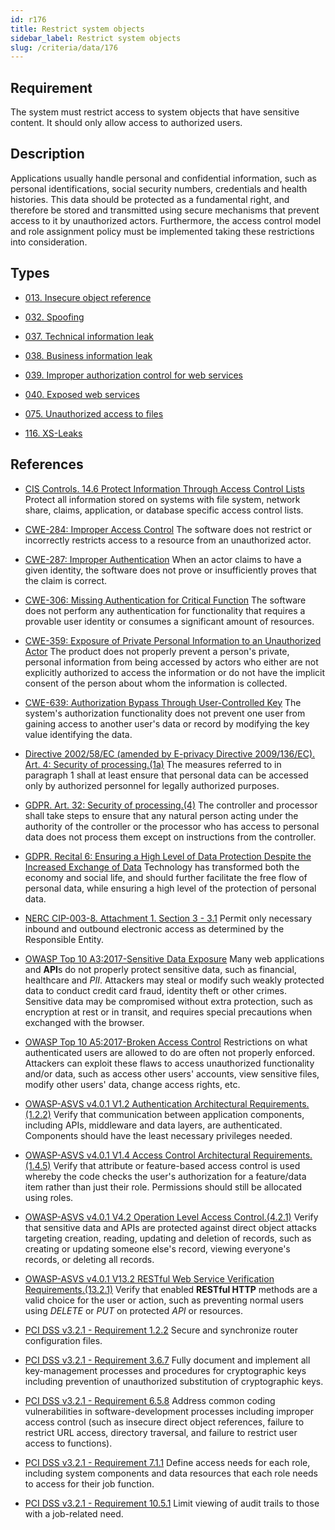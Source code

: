 ```yaml
---
id: r176
title: Restrict system objects
sidebar_label: Restrict system objects
slug: /criteria/data/176
---
```


## Requirement

The system must restrict access
to system objects
that have sensitive content.
It should only allow access
to authorized users.

## Description

Applications usually handle personal
and confidential information,
such as personal identifications,
social security numbers,
credentials and health histories.
This data should be protected
as a fundamental right,
and therefore be stored
and transmitted using secure mechanisms
that prevent access to it
by unauthorized actors.
Furthermore,
the access control model
and role assignment policy
must be implemented
taking these restrictions
into consideration.

## Types

- [013. Insecure object reference](/types/013)

- [032. Spoofing](/types/032)

- [037. Technical information leak](/types/037)

- [038. Business information leak](/types/038)

- [039. Improper authorization control for web services](/types/039)

- [040. Exposed web services](/types/040)

- [075. Unauthorized access to files](/types/075)

- [116. XS-Leaks](/types/116)

## References

- [CIS Controls. 14.6 Protect Information Through Access Control Lists](https://www.cisecurity.org/controls/)
Protect all information stored
on systems with file system,
network share,
claims, application,
or database specific
access control lists.

- [CWE-284: Improper Access Control](https://cwe.mitre.org/data/definitions/284.html)
The software does not restrict
or incorrectly restricts access
to a resource
from an unauthorized actor.

- [CWE-287: Improper Authentication](https://cwe.mitre.org/data/definitions/287.html)
When an actor claims to have
a given identity,
the software does not prove
or insufficiently proves
that the claim is correct.

- [CWE-306: Missing Authentication for Critical Function](https://cwe.mitre.org/data/definitions/306.html)
The software does not perform
any authentication for functionality
that requires a provable user identity
or consumes a significant amount
of resources.

- [CWE-359: Exposure of Private Personal Information to an Unauthorized Actor](https://cwe.mitre.org/data/definitions/359.html)
The product does not properly prevent
a person's private, 
personal information from being accessed
by actors who either
are not explicitly authorized
to access the information
or do not have the implicit consent
of the person about whom
the information is collected.

- [CWE-639: Authorization Bypass Through User-Controlled Key](https://cwe.mitre.org/data/definitions/639.html)
The system's authorization functionality
does not prevent one user
from gaining access
to another user's data
or record by modifying the key value
identifying the data.

- [Directive 2002/58/EC (amended by E-privacy Directive 2009/136/EC). Art. 4: Security of processing.(1a)](https://eur-lex.europa.eu/legal-content/EN/TXT/PDF/?uri=CELEX:02002L0058-20091219)
The measures referred to
in paragraph 1 shall at least
ensure that personal data
can be accessed only
by authorized personnel
for legally authorized purposes.

- [GDPR. Art. 32: Security of processing.(4)](https://gdpr-info.eu/art-32-gdpr/)
The controller and processor
shall take steps to ensure
that any natural person acting
under the authority of the controller
or the processor who has access
to personal data does not process them
except on instructions
from the controller.

- [GDPR. Recital 6: Ensuring a High Level of Data Protection Despite the Increased Exchange of Data](https://gdpr-info.eu/recitals/no-2/)
Technology has transformed both
the economy and social life,
and should further facilitate the free flow
of personal data,
while ensuring a high level of the protection
of personal data.

- [NERC CIP-003-8. Attachment 1. Section 3 - 3.1](https://www.nerc.com/pa/Stand/Reliability%20Standards/CIP-003-8.pdf)
Permit only necessary inbound
and outbound electronic access
as determined by the Responsible Entity.

- [OWASP Top 10 A3:2017-Sensitive Data Exposure](https://owasp.org/www-project-top-ten/OWASP_Top_Ten_2017/Top_10-2017_A3-Sensitive_Data_Exposure)
Many web applications and **API**s
do not properly protect sensitive data,
such as financial,
healthcare and *PII*.
Attackers may steal
or modify such weakly protected data
to conduct credit card fraud,
identity theft or other crimes.
Sensitive data may be compromised
without extra protection,
such as encryption at rest
or in transit,
and requires special precautions
when exchanged with the browser.

- [OWASP Top 10 A5:2017-Broken Access Control](https://owasp.org/www-project-top-ten/OWASP_Top_Ten_2017/Top_10-2017_A5-Broken_Access_Control)
Restrictions on what authenticated users
are allowed to do
are often not properly enforced.
Attackers can exploit these flaws
to access unauthorized functionality
and/or data,
such as access other users' accounts,
view sensitive files,
modify other users' data,
change access rights, etc.

- [OWASP-ASVS v4.0.1 V1.2 Authentication Architectural Requirements.(1.2.2)](https://owasp.org/www-pdf-archive/OWASP_Application_Security_Verification_Standard_4.0-en.pdf)
Verify that communication
between application components,
including APIs, middleware
and data layers,
are authenticated.
Components should have
the least necessary privileges needed.

- [OWASP-ASVS v4.0.1 V1.4 Access Control Architectural Requirements.(1.4.5)](https://owasp.org/www-pdf-archive/OWASP_Application_Security_Verification_Standard_4.0-en.pdf)
Verify that attribute
or feature-based access control
is used whereby the code checks
the user's authorization
for a feature/data item
rather than just their role.
Permissions should still
be allocated using roles.

- [OWASP-ASVS v4.0.1 V4.2 Operation Level Access Control.(4.2.1)](https://owasp.org/www-pdf-archive/OWASP_Application_Security_Verification_Standard_4.0-en.pdf)
Verify that sensitive data and APIs
are protected against direct object attacks
targeting creation, reading, updating
and deletion of records,
such as creating
or updating someone else's record,
viewing everyone's records,
or deleting all records.

- [OWASP-ASVS v4.0.1 V13.2 RESTful Web Service Verification Requirements.(13.2.1)](https://owasp.org/www-pdf-archive/OWASP_Application_Security_Verification_Standard_4.0-en.pdf)
Verify that enabled **RESTful HTTP** methods
are a valid choice
for the user or action,
such as preventing normal users
using *DELETE*
or *PUT* on protected *API*
or resources.

- [PCI DSS v3.2.1 - Requirement 1.2.2](https://www.pcisecuritystandards.org/documents/PCI_DSS_v3-2-1.pdf)
Secure and synchronize router configuration files.

- [PCI DSS v3.2.1 - Requirement 3.6.7](https://www.pcisecuritystandards.org/documents/PCI_DSS_v3-2-1.pdf)
Fully document and implement
all key-management processes
and procedures for cryptographic keys
including prevention
of unauthorized substitution
of cryptographic keys.

- [PCI DSS v3.2.1 - Requirement 6.5.8](https://www.pcisecuritystandards.org/documents/PCI_DSS_v3-2-1.pdf)
Address common coding vulnerabilities
in software-development processes
including improper access control
(such as insecure direct object references,
failure to restrict URL access,
directory traversal,
and failure to restrict user access to functions).

- [PCI DSS v3.2.1 - Requirement 7.1.1](https://www.pcisecuritystandards.org/documents/PCI_DSS_v3-2-1.pdf)
Define access needs for each role,
including system components
and data resources that each role needs
to access for their job function.

- [PCI DSS v3.2.1 - Requirement 10.5.1](https://www.pcisecuritystandards.org/documents/PCI_DSS_v3-2-1.pdf)
Limit viewing of audit trails
to those with a job-related need.
